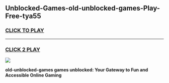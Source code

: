 
## Unblocked-Games-old-unblocked-games-Play-Free-tya55
<h3>
<a href="https://premium76.site?title=old-unblocked-games&ref=18A">CLICK TO PLAY</a></h3>
<hr>

<h3>
<a href="https://premium76.site?title=old-unblocked-games&ref=18A">CLICK 2 PLAY</a>
  
</h3>

<a href="https://premium76.site?title=old-unblocked-games&ref=18A"><img src="https://clearcache.store/games.png"></a>


**old-unblocked-games games unblocked: Your Gateway to Fun and Accessible Online Gaming**
